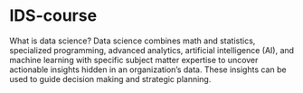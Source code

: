 # IDS-course
What is data science?
Data science combines math and statistics, specialized programming, advanced analytics, artificial intelligence (AI), and machine learning with specific subject matter expertise to uncover actionable insights hidden in an organization’s data. These insights can be used to guide decision making and strategic planning.
